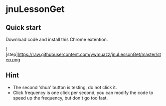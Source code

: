 # jnuLessonGet

## Quick start

Download code and install this Chrome extention.

![step]https://raw.githubusercontent.com/ywmuazz/jnuLessonGet/master/step.png


## Hint
- The second 'shua' button is testing, do not click it.
- Click frequency is one click per second, you can modify the code to speed up the frequency, but don't go too fast.

